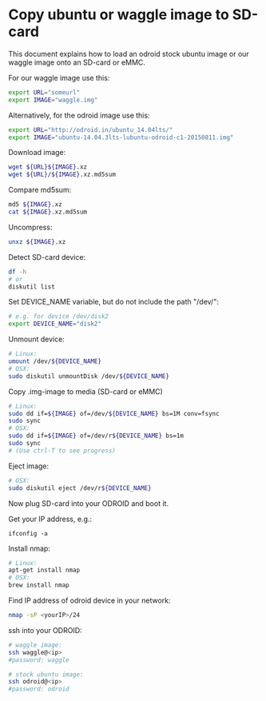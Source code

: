 

# Copy ubuntu or waggle image to SD-card
This document explains how to load an odroid stock ubuntu image or our waggle image onto an SD-card or eMMC.


For our waggle image use this:
```bash
export URL="someurl"
export IMAGE="waggle.img"
```

Alternatively, for the odroid image use this: 
```bash
export URL="http://odroid.in/ubuntu_14.04lts/"
export IMAGE="ubuntu-14.04.3lts-lubuntu-odroid-c1-20150811.img"
```

Download image:
```bash
wget ${URL}${IMAGE}.xz
wget ${URL}/${IMAGE}.xz.md5sum
```
Compare md5sum:
```bash
md5 ${IMAGE}.xz
cat ${IMAGE}.xz.md5sum
```
Uncompress:
```bash
unxz ${IMAGE}.xz
```

Detect SD-card device:
```bash
df -h
# or
diskutil list
```

Set DEVICE_NAME variable, but do not include the path "/dev/":
```bash
# e.g. for device /dev/disk2
export DEVICE_NAME="disk2" 
```

Unmount device:
```bash
# Linux: 
umount /dev/${DEVICE_NAME}
# OSX:
sudo diskutil unmountDisk /dev/${DEVICE_NAME}
```

Copy .img-image to media (SD-card or eMMC)
```bash
# Linux:
sudo dd if=${IMAGE} of=/dev/${DEVICE_NAME} bs=1M conv=fsync
sudo sync
# OSX:
sudo dd if=${IMAGE} of=/dev/r${DEVICE_NAME} bs=1m
sudo sync
# (Use ctrl-T to see progress)
```


Eject image:
```bash
# OSX: 
sudo diskutil eject /dev/r${DEVICE_NAME}
```

Now plug SD-card into your ODROID and boot it.

Get your IP address, e.g.:
```text
ifconfig -a
```

Install nmap:
```bash
# Linux:
apt-get install nmap
# OSX:
brew install nmap
```

Find IP address of odroid device in your network:
```bash
nmap -sP <yourIP>/24 
```

ssh into your ODROID:
```bash
# waggle image:
ssh waggle@<ip>
#password: waggle

# stock ubuntu image:
ssh odroid@<ip>
#password: odroid
```



